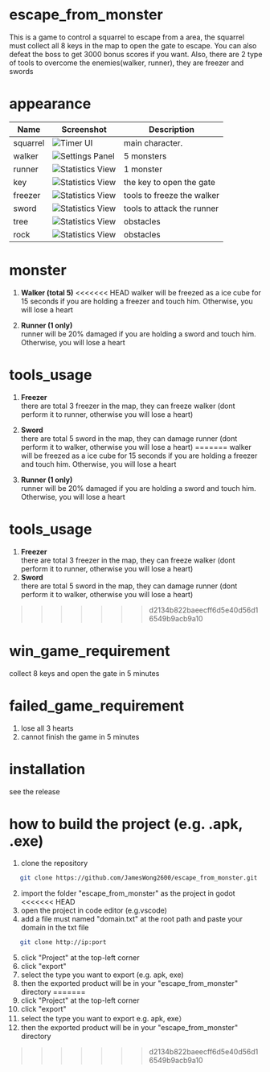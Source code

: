 # escape_from_monster
This is a game to control a squarrel to escape from a area,
the squarrel must collect all 8 keys in the map to open the
gate to escape. You can also defeat the boss to get 3000
bonus scores if you want. Also, there are 2 type of tools
to overcome the enemies(walker, runner), they are 
freezer and swords

# appearance

| Name               | Screenshot                                  | Description                      |
|--------------------|---------------------------------------------|----------------------------------|
| squarrel           | ![Timer UI](readme_img/squarrel.png)        | main character.                  |
| walker             | ![Settings Panel](readme_img/walker.png)    | 5 monsters                       |
| runner             | ![Statistics View](readme_img/runner.png)   | 1 monster                        |  
| key                | ![Statistics View](readme_img/key.png)      | the key to open the gate         | 
| freezer            | ![Statistics View](readme_img/freezer.png)  | tools to freeze the walker       | 
| sword              | ![Statistics View](readme_img/sword.png)    | tools to attack the runner       | 
| tree               | ![Statistics View](readme_img/tree.png)     | obstacles                        | 
| rock               | ![Statistics View](readme_img/rock.png)     | obstacles                        | 

# monster
1. **Walker (total 5)** 
<<<<<<< HEAD
	walker will be freezed as a ice cube for 15 seconds if you are 
	holding a freezer and touch him. Otherwise, you will lose a heart 

2. **Runner (1 only)**  
	runner will be 20% damaged if you are holding a sword and touch him.
	Otherwise, you will lose a heart 

# tools_usage
1. **Freezer**  
	there are total 3 freezer in the map, they can freeze walker
	(dont perform it to runner, otherwise you will lose a heart)
2. **Sword**  
	there are total 5 sword in the map, they can damage runner
	(dont perform it to walker, otherwise you will lose a heart)
=======
	walker will be freezed as a ice cube for 15 seconds if you are 
	holding a freezer and touch him. Otherwise, you will lose a heart 

2. **Runner (1 only)**  
	runner will be 20% damaged if you are holding a sword and touch him.
	Otherwise, you will lose a heart 

# tools_usage
1. **Freezer**  
	there are total 3 freezer in the map, they can freeze walker
	(dont perform it to runner, otherwise you will lose a heart)
2. **Sword**  
	there are total 5 sword in the map, they can damage runner
	(dont perform it to walker, otherwise you will lose a heart)
>>>>>>> d2134b822baeecff6d5e40d56d16549b9acb9a10


# win_game_requirement
collect 8 keys and open the gate in 5 minutes

# failed_game_requirement
1. lose all 3 hearts
2. cannot finish the game in 5 minutes

# installation
see the release

# how to build the project (e.g. .apk, .exe)
1. clone the repository
```bash
   git clone https://github.com/JamesWong2600/escape_from_monster.git
```
2. import the folder "escape_from_monster" as the project in godot
<<<<<<< HEAD
3. open the project in code editor (e.g.vscode)
4. add a file must named "domain.txt" at the root path and paste your domain in the txt file
```bash
   git clone http://ip:port
```
5. click "Project" at the top-left corner
6. click "export"
7. select the type you want to export (e.g. apk, exe)
8. then the exported product will be in your "escape_from_monster" directory
=======
3. click "Project" at the top-left corner
4. click "export"
5. select the type you want to export e.g. apk, exe）
6. then the exported product will be in your "escape_from_monster" directory
>>>>>>> d2134b822baeecff6d5e40d56d16549b9acb9a10
